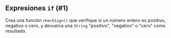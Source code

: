 ## Expresiones `if` (#1)

Crea una función `checkSign()` que verifique si un número entero es positivo, negativo o cero, y devuelva una `String` "positivo", "negativo" o "cero" como resultado.